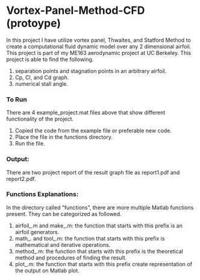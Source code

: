 # Vortex-Panel-Method-CFD (protoype)
In this project I have utilize vortex panel, Thwaites, and Statford Method to create a computational fluid dynamic model over any 2 dimensional airfoil. This project is part of my ME163 aerodynamic project at UC Berkeley. This project is able to find the following.
1. separation points and stagnation points in an arbitrary airfoil.
2. Cp, Cl, and Cd graph.
3. numerical stall angle.

### To Run
There are 4 example_project.mat files above that show different functionality of the project.
1. Copied the code from the example file or preferable new code.
2. Place the file in the functions directory.
3. Run the file.

### Output:
There are two project report of the result graph file as report1.pdf and report2.pdf.

### Functions Explanations:
In the directory called "functions", there are more multiple Matlab functions present. They can be categorized as followed.
1. airfoil_.m and make_.m: the function that starts with this prefix is an airfoil generators.
2. math_. and tool_.m: the function that starts with this prefix is mathematical and iterative operations.
3. method_.m: the function that starts with this prefix is the theoretical method and procedures of finding the result.
4. plot_.m: the function that starts with this prefix create representation of the output on Matlab plot.